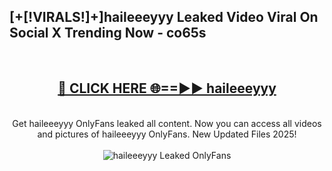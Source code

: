<h2>[+[!VIRALS!]+]haileeeyyy Leaked Video Viral On Social X Trending Now - co65s</h2>
<br>
<div align="center">
<h2><a href="https://libra.edu.pl?haileeeyyy" rel="nofollow">🔴 CLICK HERE 🌐==►► haileeeyyy</a></h2>
<br>
Get haileeeyyy OnlyFans leaked all content. Now you can access all videos and pictures of haileeeyyy OnlyFans. New Updated Files 2025!
<br>
<br>
<a href="https://libra.edu.pl?haileeeyyy" rel="nofollow" data-target="animated-image.originalLink"><img src="https://i.ibb.co.com/WyWwxjT/player-gif2.gif" alt="haileeeyyy Leaked OnlyFans" style="max-width: 100%; display: inline-block;" data-target="animated-image.originalImage"></a>
</div>
<br>